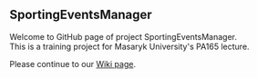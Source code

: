 ## SportingEventsManager

Welcome to GitHub page of project SportingEventsManager.  
This is a training project for Masaryk University's PA165 lecture.

Please continue to our [Wiki page](https://github.com/n3xtgen/SportingEventsManager/wiki).
